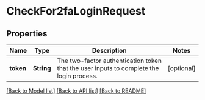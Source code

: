 # CheckFor2faLoginRequest

## Properties
Name | Type | Description | Notes
------------ | ------------- | ------------- | -------------
**token** | **String** | The two-factor authentication token that the user inputs to complete the login process. | [optional] 

[[Back to Model list]](../README.md#documentation-for-models) [[Back to API list]](../README.md#documentation-for-api-endpoints) [[Back to README]](../README.md)


